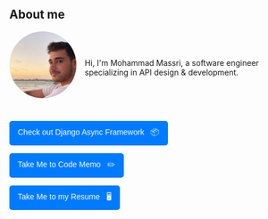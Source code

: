 ## About me

<div style="display: flex; flex-direction: row; align-items: center; flex-wrap: wrap;">
  <img src="1692183109921.jpg" alt="Mohammad Massri" width="120" 
       style="border-radius: 50%; margin-right: 15px; margin-bottom: 10px; flex-shrink: 0;">
  <p style="margin: 0; flex: 1; min-width: 250px;">
    Hi, I'm Mohammad Massri, a software engineer specializing in API design & development.
  </p>
</div>

<br>

<p>
  <a href="https://pypi.org/project/djangoasyncframework/" style="text-decoration:none;">
    <button style="padding:10px 15px; font-size:14px; color:white; background-color:#007BFF; border:none; border-radius:5px; cursor:pointer;">
      Check out Django Async Framework &nbsp; 📦
    </button>
  </a>
</p>

<p>
  <a href="https://mouhamaddev.github.io/Code-Memo/" style="text-decoration:none;">
    <button style="padding:10px 15px; font-size:14px; color:white; background-color:#007BFF; border:none; border-radius:5px; cursor:pointer;">
      Take Me to Code Memo &nbsp; ✏️
    </button>
  </a>
</p>

<p>
  <a href="https://mouhamaddev.github.io/mouhamaddev/resume.html" style="text-decoration:none;"><!--https://drive.google.com/file/d/1JsHFiupaxvGCN8JjpLnxKrRqlhYzWfLQ/view?usp=sharing-->
    <button style="padding:10px 15px; font-size:14px; color:white; background-color:#007BFF; border:none; border-radius:5px; cursor:pointer;">
      Take Me to my Resume &nbsp; 🖥️
    </button>
  </a>
</p>


